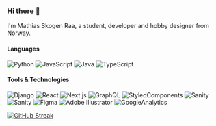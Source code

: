 ### Hi there 👋

I'm Mathias Skogen Raa, a student, developer and hobby designer from Norway.

#### Languages
![Python](https://img.shields.io/badge/-Python-000?&logo=Python)
![JavaScript](https://img.shields.io/badge/-JavaScript-000?&logo=JavaScript)
![Java](https://img.shields.io/badge/-Java-000?&logo=Java&logoColor=007396)
![TypeScript](https://img.shields.io/badge/-TypeScript-000?&logo=TypeScript)

#### Tools & Technologies
![Django](https://img.shields.io/badge/-Django-000?&logo=Django)
![React](https://img.shields.io/badge/-React-000?&logo=React)
![Next.js](https://img.shields.io/badge/-Next.js-000?&logo=Next.js)
![GraphQL](https://img.shields.io/badge/-GraphQL-000?&logo=GraphQL)
![StyledComponents](https://img.shields.io/badge/-StyledComponents-000?&logo=StyledComponents)
![Sanity](https://img.shields.io/badge/-Sanity-000?&logo=Sanity)
![Sanity](https://img.shields.io/badge/-Webflow-000?&logo=Webflow)
![Figma](https://img.shields.io/badge/-Figma-000?&logo=Figma)
![Adobe Illustrator](https://img.shields.io/badge/-AdobeIllustrator-000?&logo=AdobeIllustrator)
![GoogleAnalytics](https://img.shields.io/badge/-GoogleAnalytics-000?&logo=GoogleAnalytics)


[![GitHub Streak](http://github-readme-streak-stats.herokuapp.com?user=mathiasraa&theme=highcontrast&hide_border=true&date_format=j%20M%5B%20Y%5D)](https://git.io/streak-stats)

<!--
**mathiasraa/mathiasraa** is a ✨ _special_ ✨ repository because its `README.md` (this file) appears on your GitHub profile.

Here are some ideas to get you started:

- 🔭 I’m currently working on ...
- 🌱 I’m currently learning ...
- 👯 I’m looking to collaborate on ...
- 🤔 I’m looking for help with ...
- 💬 Ask me about ...
- 📫 How to reach me: ...
- 😄 Pronouns: ...
- ⚡ Fun fact: ...
-->
